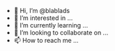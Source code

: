 - 👋 Hi, I’m @blablads
- 👀 I’m interested in ...
- 🌱 I’m currently learning ...
- 💞️ I’m looking to collaborate on ...
- 📫 How to reach me ...

<!---
blablads/blablads is a ✨ special ✨ repository because its `README.md` (this file) appears on your GitHub profile.
You can click the Preview link to take a look at your changes.
--->
